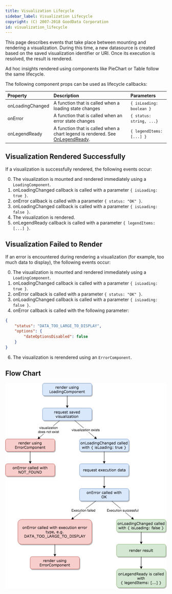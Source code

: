 ```yaml
---
title: Visualization Lifecycle
sidebar_label: Visualization Lifecycle
copyright: (C) 2007-2018 GoodData Corporation
id: visualization_lifecycle
---
```


This page describes events that take place between mounting and rendering a visualization. During this time, a new datasource is created based on the saved visualization identifier or URI. Once its execution is resolved, the result is rendered.

Ad hoc insights rendered using components like PieChart or Table follow the same lifecycle.

The following component props can be used as lifecycle callbacks:

| Property | Description | Parameters |
| :--- | :--- | :--- |
| onLoadingChanged | A function that is called when a loading state changes | ```{ isLoading: boolean }``` |
| onError | A function that is called when an error state changes | ```{ status: string, ...}``` |
| onLegendReady  | A function that is called when a chart legend is rendered. See [OnLegendReady](on_legend_ready.md). | ```{ legendItems: [...] }``` |

## Visualization Rendered Successfully

If a visualization is successfully rendered, the following events occur:

0. The visualization is mounted and rendered immediately using a ```LoadingComponent```.
0. onLoadingChanged callback is called with a parameter ```{ isLoading: true }```.
0. onError callback is called with a parameter ```{ status: "OK" }```.
0. onLoadingChanged callback is called with a parameter ```{ isLoading: false }```.
0. The visualization is rendered.
0. onLegendReady callback is called with a parameter ```{ legendItems: [...] }```.

## Visualization Failed to Render

If an error is encountered during rendering a visualization (for example, too much data to display), the following events occur:

0. The visualization is mounted and rendered immediately using a ```LoadingComponent```.
0. onLoadingChanged callback is called with a parameter ```{ isLoading: true }```.
0. onError callback is called with a parameter ```{ status: "OK" }```.
0. onLoadingChanged callback is called with a parameter ```{ isLoading: false }```.
0. onError callback is called with the following parameter:
```json
{
    "status": "DATA_TOO_LARGE_TO_DISPLAY",
    "options": {
        "dateOptionsDisabled": false
    }
}
```
6. The visualization is rerendered using an ```ErrorComponent```.

## Flow Chart

![Visualization lifecycle chart](assets/visualization_lifecycle.png "Visualization lifecycle chart")
<!-- https://drive.google.com/open?id=1sNjUcs9s0SOn68lIvVtIE3-edw6EMiY_ -->
